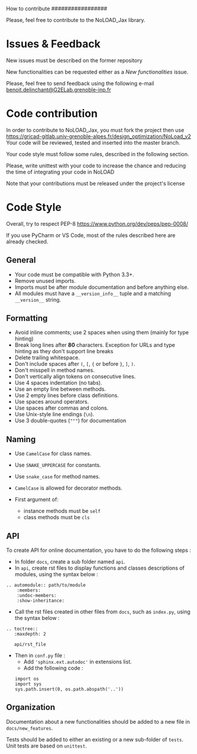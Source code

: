 <!--
SPDX-FileCopyrightText: 2021 G2Elab / MAGE

SPDX-License-Identifier: Apache-2.0
-->

How to contribute
#################

Please, feel free to contribute to the NoLOAD_Jax library.

Issues & Feedback
=================
New issues must be described on the former repository 

New functionalities can be requested either as a *New functionalities* issue.

Please, feel free to send feedback using the following e-mail
 benoit.delinchant@G2ELab.grenoble-inp.fr


Code contribution
=================

In order to contribute to NoLOAD_Jax, you must fork the project then use
https://gricad-gitlab.univ-grenoble-alpes.fr/design_optimization/NoLoad_v2
Your code will be reviewed, tested and inserted into the master branch.

Your code style must follow some rules, described in the following section.

Please, write unittest with your code to increase the chance and reducing the
time of integrating your code in NoLOAD

Note that your contributions must be released under the project's license


Code Style
==========

Overall, try to respect PEP-8 
<https://www.python.org/dev/peps/pep-0008/>

If you use PyCharm or VS Code, most of the rules described here are already
checked.

General
-------

* Your code must be compatible with Python 3.3+.
* Remove unused imports.
* Imports must be after module documentation and before anything else.
* All modules must have a ``__version_info__`` tuple and a matching
  ``__version__`` string.

Formatting
----------

* Avoid inline comments; use 2 spaces when using them (mainly for type hinting)
* Break long lines after **80** characters. Exception for URLs and type hinting
  as they don't support line breaks
* Delete trailing whitespace.
* Don't include spaces after ``(``, ``[``, ``{`` or before ``}``, ``]``, ``)``.
* Don't misspell in method names.
* Don't vertically align tokens on consecutive lines.
* Use 4 spaces indentation (no tabs).
* Use an empty line between methods.
* Use 2 empty lines before class definitions.
* Use spaces around operators.
* Use spaces after commas and colons.
* Use Unix-style line endings (``\n``).
* Use 3 double-quotes (``"""``) for documentation


Naming
------

* Use ``CamelCase`` for class names.
* Use ``SNAKE_UPPERCASE`` for constants.
* Use ``snake_case`` for method names.
* ``CamelCase`` is allowed for decorator methods.
* First argument of:

  * instance methods must be ``self``
  * class methods must be ``cls``
 
API
---

To create API for online documentation, you have to do the following steps :
* In folder ``docs``, create a sub folder named ``api``.
* In ``api``, create rst files to display functions and classes descriptions of modules, using the syntax below :
```
.. automodule:: path/to/module
    :members:
    :undoc-members:
    :show-inheritance:
```
* Call the rst files created in other files from ``docs``, such as ``index.py``, using the syntax below :
```
.. toctree::
   :maxdepth: 2

   api/rst_file
```
* Then in ``conf.py`` file :
    * Add ``'sphinx.ext.autodoc'`` in extensions list.
    * Add the following code :
    ```
    import os
    import sys
    sys.path.insert(0, os.path.abspath('..'))
    ```


Organization
------------

Documentation about a new functionalities should be added to a new file in
``docs/new_features``.

Tests should be added to either an existing or a new sub-folder of ``tests``.
Unit tests are based on ``unittest``.
